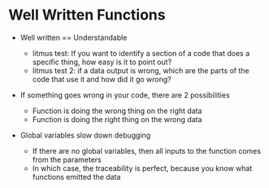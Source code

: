 # Well Written Functions

- Well written == Understandable
    - litmus test: If you want to identify a section of a code that does a specific thing, how easy is it to point out?
    - litmus test 2: if a data output is wrong, which are the parts of the code that use it and how did it go wrong?

- If something goes wrong in your code, there are 2 possibilities
    - Function is doing the wrong thing on the right data
    - Function is doing the right thing on the wrong data

- Global variables slow down debugging
    - If there are no global variables, then all inputs to the function comes from the parameters
    - In which case, the traceability is perfect, because you know what functions emitted the data
